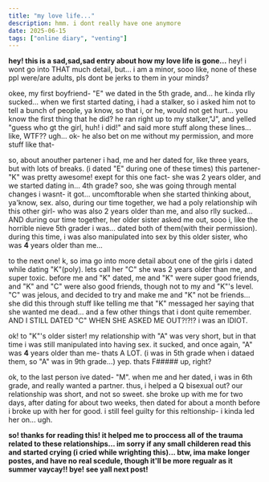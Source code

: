 ```yaml
---
title: "my love life..."
description: hmm. i dont really have one anymore
date: 2025-06-15
tags: ["online diary", "venting"]
---
```

**hey! this is a sad,sad,sad entry about how my love life is gone...**
hey! i wont go into THAT much detail, but... i am a minor,  sooo like, none of these ppl were/are adults, pls dont be jerks to them in your minds?

okee, my first boyfriend- "E" we dated in the 5th grade, and... he kinda rlly sucked... when we first started dating, i had a stalker, so i asked him not to tell a bunch of people, ya know, so that i, or he, would not get hurt... you know the first thing that he did? he ran right up to my stalker,"J", and yelled "guess who gt the girl, huh! i did!" and said more stuff along these lines... like, WTF?? ugh... ok- he also bet on me without my permission, and more stuff like that- 

so, about anouther partener i had, me and her dated for, like three years, but with lots of breaks. (i dated "E" during one of these times) this partener- "K" was pretty awesome! exept for this one fact- she was 2 years older, and we started dating in... 4th grade? soo, she was going through mental changes i wasnt- it got... uncomftorable when she started thinking about, ya'know, sex. also, during our time together, we had a poly relationship wih this other girl- who was also 2 years older than me, and also rlly sucked... AND during our time together, her older sister asked me out, sooo i, like the horrible nieve 5th grader i was... dated both of them(with their permission). during this time, i was also manipulated into sex by this older sister, who was **4** years older than me...

to the next one! k, so ima go into more detail about one of the girls i dated while dating "K"(poly). lets call her "C" she was 2 years older than me, and super toxic. before me and "K" dated, me and "K" were super good friends, and "K" and "C" were also good friends, though not to my and "K"'s level. "C" was jelous, and decided to try and make me and "K" not be friends... she did this through stuff like telling me that "K" messaged her saying that she wanted me dead... and a few other things that i dont quite remember. AND I STILL DATED "C" WHEN SHE ASKED ME OUT?!?!? i was an IDIOT.

ok! to "K"'s older sister! my relationship with "A" was very short, but in that time i was still manipulated into having sex. it sucked, and once again, "A" was **4** years older than me- thats A LOT. (i was in 5th grade when i dataed them, so "A" was in 9th grade...) yep. thats F##### up, right? 

ok, to the last person ive dated- "M". when me and her dated, i was in 6th grade, and really wanted a partner. thus, i helped a Q bisexual out? our relationship was short, and not so sweet. she broke up with me for two days, after dating for about two weeks, then dated for about a month before i broke up with her for good. i still feel guilty for this reltionship- i kinda led her on... ugh.

**so! thanks for reading this! it helped me to proccess all of the trauma related to these relationships... im sorry if any small childeren read this and started crying (i cried while wrighting this)... btw, ima make longer postes, and have no real scedule, though it'll be more regualr as it summer vaycay!! bye! see yall next post!**